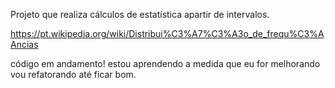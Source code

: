 Projeto que realiza cálculos de estatística apartir de intervalos.

https://pt.wikipedia.org/wiki/Distribui%C3%A7%C3%A3o_de_frequ%C3%AAncias

código em andamento! estou aprendendo a medida que eu for melhorando vou refatorando até ficar bom.

